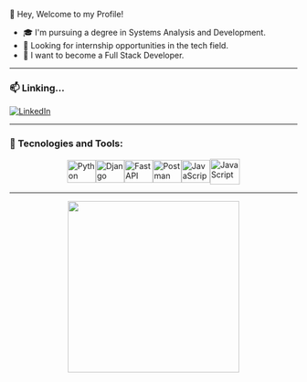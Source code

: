 👋 Hey, Welcome to my Profile!

- 🎓 I'm pursuing a degree in Systems Analysis and Development.
- 🚀 Looking for internship opportunities in the tech field.
- 📌 I want to become a Full Stack Developer. 
---

### 📫 Linking...
[![LinkedIn](https://img.shields.io/badge/-LinkedIn-%230077B5?style=for-the-badge&logo=linkedin&logoColor=white)](https://www.linkedin.com/in/pabloneri-link/)

---

### 🚀 Tecnologies and Tools:
<div style="display: flex; align-items: center; justify-content: center;">
  <img alt="Python" height="40" width="50" src="https://cdn.jsdelivr.net/gh/devicons/devicon/icons/python/python-original-wordmark.svg" />
  <img alt="Django" height="40" width="50" src="https://cdn.jsdelivr.net/gh/devicons/devicon@latest/icons/django/django-plain.svg" />
  <img alt="FastAPI" height="40" width="50" src="https://cdn.jsdelivr.net/gh/devicons/devicon@latest/icons/fastapi/fastapi-original.svg" />
  <img alt="Postman" height="40" width="50" src="https://cdn.jsdelivr.net/gh/devicons/devicon@latest/icons/postman/postman-original-wordmark.svg" />
  <img alt="JavaScript" height="40" width="50" src="https://cdn.jsdelivr.net/gh/devicons/devicon@latest/icons/javascript/javascript-original.svg" />
  <img alt="JavaScript" height="45" width="52" src="https://cdn.jsdelivr.net/gh/devicons/devicon@latest/icons/css3/css3-original-wordmark.svg" />
</div>

---
<p align="center">
  <img src="https://github-readme-stats.vercel.app/api/top-langs/?username=PabloNeri66&layout=compact&theme=dark&langs_count=8" width="300px"/>
</p>

